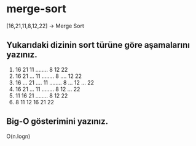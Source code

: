 # merge-sort

[16,21,11,8,12,22] -> Merge Sort

## Yukarıdaki dizinin sort türüne göre aşamalarını yazınız.
1) 16 21 11          ........ 8 12 22
2) 16 21 ... 11      ........ 8 .... 12 22
3) 16 ... 21 .... 11 ........ 8 ... 12 ... 22
4) 16 21 ... 11      ........ 8 12 ... 22
5) 11 16 21          ........ 8 12 22
6) 8 11 12 16 21 22

## Big-O gösterimini yazınız.

O(n.logn)
